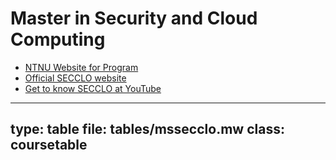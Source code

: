 # Master in Security and Cloud Computing


* [NTNU Website for Program](https://www.ntnu.edu/studies/mssecclo)
* [Official SECCLO website](https://www.secclo.eu)
* [Get to know SECCLO at YouTube](https://www.youtube.com/channel/UCapVdyuZOmvPs3ZVzm71a2g)


---
type: table
file: tables/mssecclo.mw
class: coursetable
---
